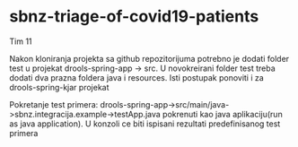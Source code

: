 # sbnz-triage-of-covid19-patients 
Tim 11

Nakon kloniranja projekta sa github repozitorijuma potrebno je dodati folder test u projekat drools-spring-app -> src. U novokreirani folder test treba dodati dva prazna foldera java i resources. Isti postupak ponoviti i za drools-spring-kjar projekat

Pokretanje test primera:
  drools-spring-app->src/main/java->sbnz.integracija.example->testApp.java pokrenuti kao java aplikaciju(run as java application). U konzoli ce biti ispisani rezultati predefinisanog test primera
